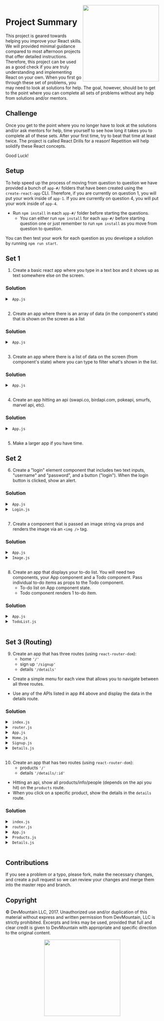 <img src="https://devmounta.in/img/logowhiteblue.png" width="250" align="right">

# Project Summary

This project is geared towards helping you improve your React skills. We will provided minimal guidance compared to most afternoon projects that offer detailed instructions. Therefore, this project can be used as a good check if you are truly understanding and implementing React on your own. When you first go through these set of problems, you may need to look at solutions for help. The goal, however, should be to get to the point where you can complete all sets of problems without any help from solutions and/or mentors.

## Challenge

Once you get to the point where you no longer have to look at the solutions and/or ask mentors for help, time yourself to see how long it takes you to complete all of these sets. After your first time, try to beat that time at least twice. The project is called React Drills for a reason! Repetition will help solidify these React concepts.

Good Luck!

## Setup

To help speed up the process of moving from question to question we have provided a bunch of `app-#/` folders that have been created using the `create-react-app` CLI. Therefore, if you are currently on question 1, you will put your work inside of `app-1`. If you are currently on question 4, you will put your work inside of `app-4`.

* Run `npm install` in each `app-#/` folder before starting the questions.
  * You can either run `npm install` for each `app-#/` before starting question one or just remember to run `npm install` as you move from question to question.

You can then test your work for each question as you develope a solution by running `npm run start`.

## Set 1

1. Create a basic react app where you type in a text box and it shows up as text somewhere else on the screen.
### Solution
<details>
<summary><code> App.js </code></summary>

```javascript
import React, { Component } from 'react';
import logo from './logo.svg';
import './App.css';

class App extends Component {
  constructor() {
    super();

    this.state = {
      message: ""
    }
  }

  handleChange(value) {
    this.setState({
      message: value
    })
  }  

  render() {
    return (
      <div className="App">
        <input onChange={(e) => this.handleChange(e.target.value)} type="text" />
        {this.state.message}
      </div>
    );
  }
}

export default App;
```

</details>
</br>

2. Create an app where there is an array of data (in the component's state) that is shown on the screen as a list
### Solution
<details>
<summary><code> App.js </code></summary>

```javascript
import React, { Component } from 'react';
import logo from './logo.svg';
import './App.css';

class App extends Component {
  constructor() {
    super();

    this.state = {
      foods: [
        "spaghetti",
        "ice cream",
        "sushi",
        "bologna",
        "cheese"
      ]
    }
  }

  render() {
    let foodsToDisplay = this.state.foods.map((element, index) => {
      return (
        <h2 key={index}>{element}</h2>
      )
    })
    return (
      <div className="App">
        {foodsToDisplay}
      </div>
    );
  }
}

export default App;
```

</details>
</br>

3. Create an app where there is a list of data on the screen (from component's state) where you can type to filter what's shown in the list.
### Solution
<details>
<summary><code> App.js </code></summary>

```javascript
import React, { Component } from 'react';
import logo from './logo.svg';
import './App.css';

class App extends Component {
  constructor() {
    super();

    this.state = {
      foods: [
        "spaghetti",
        "ice cream",
        "sushi",
        "bologna",
        "cheese"
      ],
      filterString: ""
    }
  }

  handleChange(filter) {
    this.setState({
      filterString: filter
    })
  }

  render() {
    let foodsToDisplay = this.state.foods.filter((element, index) => {
      return element.includes(this.state.filterString);
    }).map((element, index) => {
      return <h2 key={index}>{element}</h2>
    })

    console.log(foodsToDisplay);
    return (
      <div className="App">
        <input onChange={(e) => this.handleChange(e.target.value)} type="text" />
        {foodsToDisplay}
      </div>
    );
  }
}

export default App;
```

</details>
</br>

4. Create an app hitting an api (swapi.co, birdapi.com, pokeapi, smurfs, marvel api, etc).
### Solution
<details>
<summary><code> App.js </code></summary>

```javascript
import React, { Component } from 'react';
import logo from './logo.svg';
import './App.css';

import axios from 'axios';

class App extends Component {
  constructor() {
    super();

    this.state = {
      lukeSkywalker: ""
    }
  }

  componentDidMount() {
    axios.get("https://swapi.co/api/people/1")
    .then((response) => {
      this.setState({
        lukeSkywalker: response.data
      })
    })
  }
  render() {
    return (
      <div className="App">
        <h1>Name: {this.state.lukeSkywalker.name}</h1>
        <h1>Birth Year: {this.state.lukeSkywalker.birth_year}</h1>
        <h1>Height: {this.state.lukeSkywalker.height}</h1>
        <h1>Eye Color: {this.state.lukeSkywalker.eye_color}</h1>
      </div>
    );
  }
}

export default App;
```

</details>
</br>

5. Make a larger app if you have time.

## Set 2

6. Create a "login" element component that includes two text inputs, "username" and "password", and a button ("login"). When the login button is clicked, show an alert.
### Solution
<details>
<summary><code> App.js </code></summary>

```javascript
import React, { Component } from 'react';
import logo from './logo.svg';
import './App.css';

import Login from './Login';

class App extends Component {
  render() {
    return (
      <div className="App">
        <Login />
      </div>
    );
  }
}

export default App;
```

</details>

<details>
<summary><code> Login.js </code></summary>

```javascript
import React, { Component } from 'react';

class Login extends Component {
    constructor() {
        super();

        this.state = {
            username: "",
            password: ""
        }
    }

    handleUsernameChange(name) {
        this.setState({
            username: name
        })
    }

    handlePasswordChange(pass) {
        this.setState({
            password: pass
        })
    }

    handleLogin() {
        alert("Username: " + this.state.username + " Password: " + this.state.password);
    }

    render() {
        return (
            <div>
                <input onChange={(e) => this.handleUsernameChange(e.target.value)} type="text"/>
                <input onChange={(e) => this.handlePasswordChange(e.target.value)} type="text"/>
                <button onClick={() => this.handleLogin()}>Login</button>
            </div>
        )
    }
}

export default Login;
```

</details>
</br>

7. Create a component that is passed an image string via props and renders the image via an `<img />` tag.
### Solution
<details>
<summary><code> App.js </code></summary>

```javascript
import React, { Component } from 'react';
import './App.css';
import Image from './Image';

class App extends Component {
  render() {
    return (
      <div className="App">
        <h1>Below is my image:</h1>
        <Image myImage={"https://http.cat/200"}/>
      </div>
    );
  }
}

export default App;

```

</details>

<details>
<summary><code> Image.js </code></summary>

```javascript
import React from 'react';

export default function Image(props) {
    return (
        <div>
            <img src={props.myImage} alt=""/>
        </div>
    )
}
```

</details>
</br>

8. Create an app that displays your to-do list. You will need two components, your App component and a Todo component. Pass individual to-do items as props to the Todo component.
    - To-do list on App component state.
    - Todo component renders 1 to-do item.

### Solution
<details>
<summary><code> App.js </code></summary>

```javascript
import React, { Component } from 'react';
import TodoList from './TodoList'
import './App.css';

class App extends Component {
  constructor(props) {
    super(props);

    this.state = {
      list: [],
      input: ''
    }
  }

  handleInputChange(value) {
    this.setState({
      input: value
    })
  }
  handleAddChore(value) {
    this.setState({
      list: [...this.state.list, value],
      input: ''
    })
  }
  render() {
    let list = this.state.list.map((e,i) => {
      return (
        <TodoList key={i} chore={e} />
      )
    })
    return (
      <div className="App">
        <h1>My to-do list:</h1>
        <div>
          <input value={this.state.input} placeholder="Enter new chore" onChange={(e) => this.handleInputChange(e.target.value)}/>
          <button onClick={() => this.handleAddChore(this.state.input)}>Add</button>
        </div>
        <hr/>
        {list}
      </div>
    );
  }
}

export default App;

```

</details>

<details>
<summary><code> TodoList.js </code></summary>

```javascript
import React from 'react';

export default function TodoList (props) {
    return (
        <div>
            {props.chore}
        </div>
    )
}
```

</details>
</br>

## Set 3 (Routing)

9. Create an app that has three routes (using `react-router-dom`):
   * home `'/'`
   * sign up `'/signup'`
   * details `'/details'`

- Create a simple menu for each view that allows you to navigate between all three routes.

- Use any of the APIs listed in app #4 above and display the data in the details route.
### Solution
<details>
<summary><code> index.js </code></summary>

```javascript
import React from 'react';
import ReactDOM from 'react-dom';
import './index.css';
import App from './App';
import registerServiceWorker from './registerServiceWorker';

import {HashRouter} from 'react-router-dom';

ReactDOM.render(
    <HashRouter>
        <App />
    </HashRouter>
, document.getElementById('root'));
registerServiceWorker();

```

</details>

<details>
<summary><code> router.js </code></summary>

```javascript
import React from 'react';

import {Switch, Route} from 'react-router-dom';
import Home from './components/Home';
import Signup from './components/Signup';
import Details from './components/Details';

export default (
        <Switch>
            <Route exact path='/' component={Home}/>
            <Route path='/signup' component={Signup}/>
            <Route path='/details' component={Details}/>
        </Switch>
)
```

</details>

<details>
<summary><code> App.js </code></summary>

```javascript
import React, { Component } from 'react';
import './App.css';

import {Link} from 'react-router-dom';
import router from './router';

class App extends Component {
  render() {
    return (
      <div className="App">
        <nav>
          <ul>
            <Link to='/'>Home</Link>
            <Link to='/signup'>Signup</Link>
            <Link to='/details'>Details</Link>
          </ul>
        </nav>
        <hr/>
        {router}
      </div>
    );
  }
}

export default App;

```

</details>

<details>
<summary><code> Home.js </code></summary>

```javascript
import React from 'react';

export default function Home() {
    return (
        <div>
            <h1>This is the home page.</h1>
        </div>
    )
}
```

</details>

<details>
<summary><code> Signup.js </code></summary>

```javascript
import React from 'react';

export default function Signup() {
    return (
        <div>
            <h1>This is the signup page.</h1>
        </div>
    )
}
```

</details>

<details>
<summary><code> Details.js </code></summary>

```javascript
import React from 'react';

export default function Details() {
    return (
        <div>
            <h1>This is the details page.</h1>
        </div>
    )
}
```

</details>
</br>

10. Create an app that has two routes (using `react-router-dom`):
      * products `'/'`
      * details `'/details/:id'`
  - Hitting an api, show all products/info/people (depends on the api you hit) on the `products` route.
  - When you click on a specific product, show the details in the `details` route. 
### Solution
<details>
<summary><code> index.js </code></summary>

```javascript
import React from 'react';
import ReactDOM from 'react-dom';
import './index.css';
import App from './App';
import registerServiceWorker from './registerServiceWorker';

import {HashRouter} from 'react-router-dom';

ReactDOM.render(
    <HashRouter>
        <App />
    </HashRouter>
    , document.getElementById('root'));
registerServiceWorker();

```

</details>

<details>
<summary><code> router.js </code></summary>

```javascript
import React from 'react';

import {Switch, Route} from 'react-router-dom';
import Products from './components/Products';
import Details from './components/Details';

export default (
    <Switch>
        <Route exact path='/' component={Products}/>
        <Route path='/details/:id' component={Details}/>
    </Switch>
)
```

</details>

<details>
<summary><code> App.js </code></summary>

```javascript
import React, { Component } from 'react';
import './App.css';

import router from './router';

class App extends Component {
  render() {
    return (
      <div className="App">
        {router}
      </div>
    );
  }
}

export default App;

```

</details>

<details>
<summary><code> Products.js </code></summary>

```javascript
import React, { Component } from 'react';

import {Link} from 'react-router-dom';
import axios from 'axios';

class Products extends Component {
    constructor() {
        super();

        this.state = {
            products: []
        }
    }

    componentDidMount() {
        axios.get('https://practiceapi.devmountain.com/products')
        .then((response) => {
            console.log(response.data);
            this.setState({
                products: response.data
            })
        })
    }

    render() {
        let products = this.state.products.map((e,i) => {
            if(e.image) {
                return(
                    <Link to={`/details/${e.id}`} key={i}>
                        <img className="product-image" src={e.image}/>
                    </Link>
                )
            }
            
        })
        return (
            <div>
                <h1>Products</h1>
                {products}
            </div>
        )
    }
}

export default Products;
```

</details>

<details>
<summary><code> Details.js </code></summary>

```javascript
import React, {Component} from 'react';

import axios from 'axios';

class Details extends Component {
    constructor(props) {
        super(props);

        this.state = {
            item: {}
        }
    }

    componentDidMount() {
        axios.get(`https://practiceapi.devmountain.com/products/${this.props.match.params.id}`)
        .then((response) => {
            this.setState({
                item: response.data
            })
        })
    }
    render() {
        return (
            <div>
                <h2>{this.state.item.title}</h2>
                <img className="product-image" src={this.state.item.image}/>
                <h4>{`Price: $${this.state.item.price}.00`}</h4>
            </div>
        )
    }
}

export default Details;
```

</details>
</br>


## Contributions

If you see a problem or a typo, please fork, make the necessary changes, and create a pull request so we can review your changes and merge them into the master repo and branch.

## Copyright

© DevMountain LLC, 2017. Unauthorized use and/or duplication of this material without express and written permission from DevMountain, LLC is strictly prohibited. Excerpts and links may be used, provided that full and clear credit is given to DevMountain with appropriate and specific direction to the original content.

<p align="center">
<img src="https://devmounta.in/img/logowhiteblue.png" width="250">
</p>